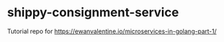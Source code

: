 # shippy-consignment-service
Tutorial repo for https://ewanvalentine.io/microservices-in-golang-part-1/
